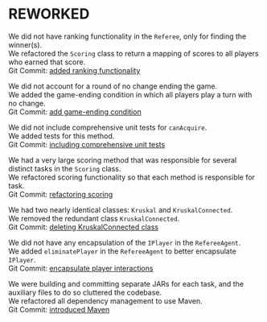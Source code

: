 # REWORKED

We did not have ranking functionality in the `Referee`, only for finding the winner(s).
<br />
We refactored the `Scoring` class to return a mapping of scores to all players who earned that score.
<br />
Git Commit: [added ranking functionality](https://github.ccs.neu.edu/CS4500-F21/huron/commit/e521ce2fe0346cb2308c8ba5dd08b6422fa22957)

We did not account for a round of no change ending the game.
<br />
We added the game-ending condition in which all players play a turn with no change.
<br />
Git Commit: [add game-ending condition](https://github.ccs.neu.edu/CS4500-F21/huron/commit/467e1b9d685258be06c735f424e4df0b192c2a6c)

We did not include comprehensive unit tests for `canAcquire`.
<br />
We added tests for this method.
<br />
Git Commit: [including comprehensive unit tests](https://github.ccs.neu.edu/CS4500-F21/black-canyon/commit/f53a9a43d9b56ea12595a0f1ecb260dfbed35b11)

We had a very large scoring method that was responsible for several distinct tasks in the `Scoring` class.
<br />
We refactored scoring functionality so that each method is responsible for task.
<br />
Git Commit: [refactoring scoring](https://github.ccs.neu.edu/CS4500-F21/huron/commit/015f415722adc17f1f5f6e7dfc247b48ec2e8c9d)

We had two nearly identical classes: `Kruskal` and `KruskalConnected`.
<br />
We removed the redundant class `KruskalConnected`.
<br />
Git Commit: [deleting KruskalConnected class](https://github.ccs.neu.edu/CS4500-F21/huron/commit/b4deb16b81110f17ad0d7ef4813f84b3df57d675)

We did not have any encapsulation of the `IPlayer` in the `RefereeAgent`.
<br />
We added `eliminatePlayer` in the `RefereeAgent` to better encapsulate `IPlayer`.
<br />
Git Commit: [encapsulate player interactions](https://github.ccs.neu.edu/CS4500-F21/huron/commit/81040fcb2ad1a755813cdc7f6cc8b4fe2a2658d3)

We were building and committing separate JARs for each task, and the auxiliary files to do so cluttered the codebase.
<br />
We refactored all dependency management to use Maven.
<br />
Git Commit: [introduced Maven](https://github.ccs.neu.edu/CS4500-F21/huron/commit/d10cdbc6d4f208a81d0b3f63ac8350c308b28c13)